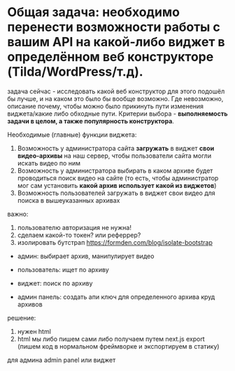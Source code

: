 # Общая задача: необходимо перенести возможности работы с вашим API на какой-либо виджет в определённом веб конструкторе (Tilda/WordPress/т.д). 

задача сейчас - исследовать какой веб конструктор для этого подошёл бы лучше, и на каком это было бы вообще возможно. Где невозможно, описание почему, чтобы можно было прикинуть пути изменения виджета/какие либо обходные пути. Критерии выбора - **выполняемость задачи в целом, а также популярность конструктора**. 

Необходимые (главные) функции виджета: 
1. Возможность у администратора сайта **загружать** в виджет **свои видео-архивы** на наш сервер, чтобы пользователи сайта могли искать видео по ним
2. Возможность у администратора выбирать в каком архиве будет проводиться поиск видео на сайте (то есть, чтобы администратор мог сам установить **какой архив использует какой из виджетов**)
3. Возможность пользователей загружать в виджет свои видео для поиска в вышеуказанных архивах

важно:
1. пользователю авторизация не нужна!
2. сделаем какой-то токен? или реферрер?
3. изолировать бутстрап https://formden.com/blog/isolate-bootstrap

- админ: выбирает архив, манипулирует видео
- пользователь: ищет по архиву

- виджет: поиск по архиву
- админ панель:
    создать апи ключ для определенного архива
    круд архивов
    

решение:
1. нужен html
2. html мы либо пишем сами либо получаем путем next.js export (пишем код в нормальном фреймворке и экспортируем в статику)

для админа admin panel или виджет